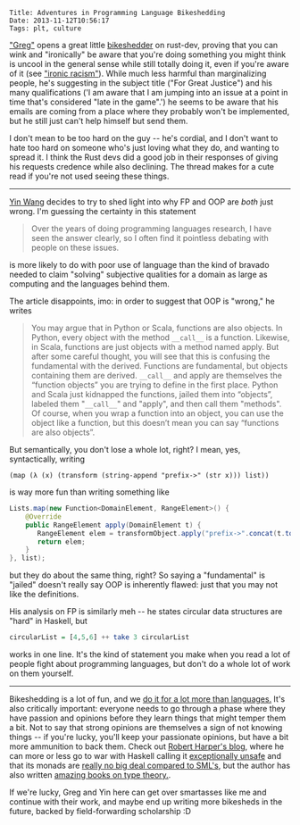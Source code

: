    Title: Adventures in Programming Language Bikeshedding
    Date: 2013-11-12T10:56:17
    Tags: plt, culture

["Greg"][2] opens a great little [bikeshedder][5] on rust-dev, proving that you can
wink and "ironically" be aware that you're doing something you might think is uncool
in the general sense while still totally doing it, even if you're aware of it (see
["ironic racism"][3]). While much less harmful than marginalizing people, he's
suggesting in the subject title ("For Great Justice") and his many qualifications
('I am aware that I am jumping into an issue at a point in time that's considered
"late in the game".') he seems to be aware that his emails are coming from a place
where they probably won't be implemented, but he still just can't help himself
but send them.

I don't mean to be too hard on the guy -- he's cordial, and I don't want to hate
too hard on someone who's just loving what they do, and wanting to spread it.
I think the Rust devs did a good job in their responses of giving his requests
credence while also declining. The thread makes for a cute read if you're not
used seeing these things.

<!-- more -->

---

[Yin Wang][1] decides to try to shed light into why FP and OOP are _both_ just 
wrong.  I'm guessing the certainty in this statement

> Over the years of doing programming languages research, I have seen the answer
> clearly, so I often find it pointless debating with people on these issues.

is more likely to do with poor use of language than the kind of bravado needed to
claim "solving" subjective qualities for a domain as large as computing and the
languages behind them.

The article disappoints, imo: in order to suggest that OOP is "wrong," he writes

> You may argue that in Python or Scala, functions are also objects. In Python,
> every object with the method `__call__` is a function. Likewise, in Scala,
> functions are just objects with a method named apply. But after some careful
> thought, you will see that this is confusing the fundamental with the derived.
> Functions are fundamental, but objects containing them are derived. `__call__`
> and apply are themselves the “function objects” you are trying to define in
> the first place. Python and Scala just kidnapped the functions, jailed them
> into “objects”, labeled them "`__call__`" and "apply", and then call them
> "methods". Of course, when you wrap a function into an object, you can use the
> object like a function, but this doesn’t mean you can say “functions are also
> objects”.

But semantically, you don't lose a whole lot, right? I mean, yes, syntactically,
writing

```rkt
(map (λ (x) (transform (string-append "prefix->" (str x))) list))
```

is way more fun than writing something like

```java
Lists.map(new Function<DomainElement, RangeElement>() {
    @Override
    public RangeElement apply(DomainElement t) {
       RangeElement elem = transformObject.apply("prefix->".concat(t.toString()));
       return elem;
    }
}, list);
```

but they do about the same thing, right? So saying a "fundamental" is "jailed"
doesn't really say OOP is inherently flawed: just that you may not like the
definitions.

His analysis on FP is similarly meh -- he states circular data structures are
"hard" in Haskell, but

```hs
circularList = [4,5,6] ++ take 3 circularList
```

works in one line. It's the kind of statement you make when you read a lot of
people fight about programming languages, but don't do a whole lot of work on
them yourself.

---

Bikeshedding is a lot of fun, and we [do it for a lot more than languages.][4]
It's also critically important: everyone needs to go through a phase where they
have passion and opinions before they learn things that might temper them a bit.
Not to say that strong opinions are themselves a sign of not knowing things -- if
you're lucky, you'll keep your passionate opinions, but have a bit more
ammunition to back them. Check out [Robert Harper's blog][6], where he can more
or less go to war with Haskell calling it [exceptionally unsafe][7] and that its
monads are [really no big deal compared to SML's][8], but the author has also
written [amazing books on type theory.][9].

If we're lucky, Greg and Yin here can get over smartasses like me and continue
with their work, and maybe end up writing more bikesheds in the future, backed
by field-forwarding scholarship :D

   [1]: https://yinwang0.wordpress.com/2013/11/09/oop-fp/
   [2]: https://mail.mozilla.org/pipermail/rust-dev/2013-November/006466.html
   [3]: http://www.xojane.com/issues/hipster-sexism-is-not-a-new-concept
   [4]: http://xkcd.com/1289/
   [5]: http://bikeshed.com/
   [6]: http://existentialtype.wordpress.com/
   [7]: http://existentialtype.wordpress.com/2012/08/14/haskell-is-exceptionally-unsafe/
   [8]: http://existentialtype.wordpress.com/2011/05/01/of-course-ml-has-monads/
   [9]: http://existentialtype.wordpress.com/2013/06/20/the-homotopy-type-theory-book-is-out/
